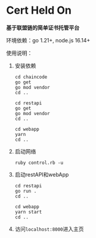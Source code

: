 # Cert Held On

**基于联盟链的简单证书托管平台**

环境依赖：go 1.21+, node.js 16.14+

使用说明：

1. 安装依赖

    ```shell
    cd chaincode
    go get
    go mod vendor
    cd ..
    
    cd restapi
    go get
    go mod vendor
    cd ..

    cd webapp
    yarn
    cd ..
    ```

2. 启动网络

    ```shell
    ruby control.rb -u
    ```

3. 启动restAPI和webApp

    ```shell
    cd restapi
    go run .
    cd ..

    cd webapp
    yarn start
    cd ..
    ```

4. 访问`localhost:8000`进入主页

